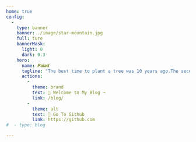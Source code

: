```yaml
---
home: true
config:
  -
    type: banner
    banner: ./image/star-mountain.jpg
    full: ture
    bannerMask:
      light: 0
      dark: 0.3
    hero:
      name: 𝑷𝒂𝒊𝒂𝒅
      tagline: "The best time to plant a tree was 10 years ago.The second best time is now."
      actions:
        -
          theme: brand
          text: 🌈 Welcome to My Blog →
          link: /blog/
        -
          theme: alt
          text: 📍 Go To Github
          link: https://github.com
#  - type: blog

---
```


